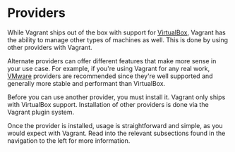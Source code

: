 
# Providers

While Vagrant ships out of the box with support for [VirtualBox][virtualbox], Vagrant has the ability to manage other types of machines as well. This is done by using other providers with Vagrant.

Alternate providers can offer different features that make more sense in your use case. For example, if you're using Vagrant for any real work, [VMware][vmware] providers are recommended since they're well supported and generally more stable and performant than VirtualBox.

Before you can use another provider, you must install it. Vagrant only ships with VirtualBox support. Installation of other providers is done via the Vagrant plugin system.

Once the provider is installed, usage is straightforward and simple, as you would expect with Vagrant. Read into the relevant subsections found in the navigation to the left for more information.

[virtualbox]: http://www.virtualbox.org/
[vmware]: http://www.vmware.com/